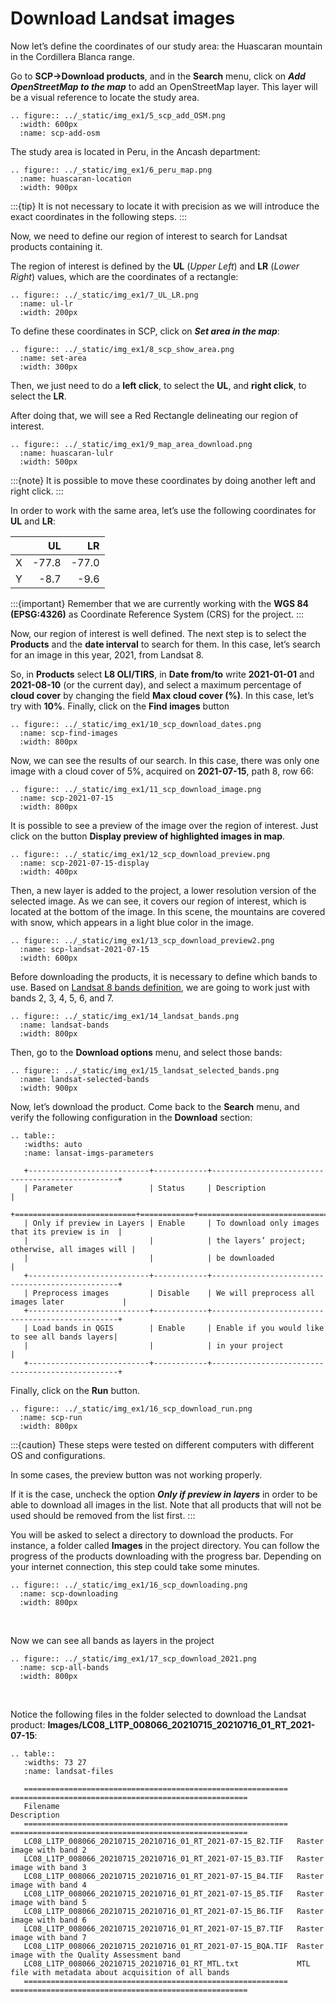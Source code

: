 # Download Landsat images

Now let’s define the coordinates of our study area: the Huascaran mountain in the Cordillera Blanca range. 

Go to **SCP->Download products**, and in the **Search** menu, click on **_Add OpenStreetMap to the map_** to add an OpenStreetMap layer. This layer will be a visual reference to locate the study area.

```{eval-rst}
.. figure:: ../_static/img_ex1/5_scp_add_OSM.png
  :width: 600px
  :name: scp-add-osm
```

The study area is located in Peru, in the Ancash department:

```{eval-rst}
.. figure:: ../_static/img_ex1/6_peru_map.png
  :name: huascaran-location
  :width: 900px 
```

:::{tip}
It is not necessary to locate it with precision as we will introduce the exact coordinates in the following steps.
:::

Now, we need to define our region of interest to search for Landsat products containing it.

The region of interest is defined by the **UL** (_Upper Left_) and **LR** (_Lower Right_) values, which are the coordinates of a rectangle:

```{eval-rst}
.. figure:: ../_static/img_ex1/7_UL_LR.png
  :name: ul-lr
  :width: 200px
```

To define these coordinates in SCP, click on **_Set area in the map_**:

```{eval-rst}
.. figure:: ../_static/img_ex1/8_scp_show_area.png
  :name: set-area
  :width: 300px
```

Then, we just need to do a **left click**, to select the **UL**, and **right click**, to select the **LR**. 

After doing that, we will see a Red Rectangle delineating our region of interest.

```{eval-rst}
.. figure:: ../_static/img_ex1/9_map_area_download.png
  :name: huascaran-lulr
  :width: 500px
```

:::{note}
It is possible to move these coordinates by doing another left and right click.
:::

In order to work with the same area, let’s use the following coordinates for **UL** and **LR**:

|     | UL              | LR              |
| :-- | --------------: | --------------: |
| X   |           -77.8 |           -77.0 |
| Y   |            -8.7 |            -9.6 |

:::{important}
Remember that we are currently working with the **WGS 84 (EPSG:4326)** as Coordinate Reference System (CRS) for the project.
:::

Now, our region of interest is well defined. The next step is to select the **Products** and the **date interval** to search for them. In this case, let’s search for an image in this year, 2021, from Landsat 8.

So, in **Products** select **L8 OLI/TIRS**, in **Date from/to** write **2021-01-01** and **2021-08-10** (or the current day), and select a maximum percentage of **cloud cover** by changing the field **Max cloud cover (%)**. In this case, let’s try with **10%**. Finally, click on the **Find images** button

```{eval-rst}
.. figure:: ../_static/img_ex1/10_scp_download_dates.png
  :name: scp-find-images
  :width: 800px
```

Now, we can see the results of our search. In this case, there was only one image with a cloud cover of 5%, acquired on **2021-07-15**, path 8, row 66:

```{eval-rst}
.. figure:: ../_static/img_ex1/11_scp_download_image.png
  :name: scp-2021-07-15
  :width: 800px
```

It is possible to see a preview of the image over the region of interest. Just click on the button **Display preview of highlighted images in map**.

```{eval-rst}
.. figure:: ../_static/img_ex1/12_scp_download_preview.png
  :name: scp-2021-07-15-display
  :width: 400px
```

Then, a new layer is added to the project, a lower resolution version of the selected image. As we can see, it covers our region of interest, which is located at the bottom of the image. In this scene, the mountains are covered with snow, which appears in a light blue color in the image.

```{eval-rst}
.. figure:: ../_static/img_ex1/13_scp_download_preview2.png
  :name: scp-landsat-2021-07-15
  :width: 600px
```

Before downloading the products, it is necessary to define which bands to use. Based on [Landsat 8 bands definition](https://www.usgs.gov/faqs/what-are-band-designations-landsat-satellites?qt-news_science_products=0#qt-news_science_products), we are going to work just with bands 2, 3, 4, 5, 6, and 7.

```{eval-rst}
.. figure:: ../_static/img_ex1/14_landsat_bands.png
  :name: landsat-bands
  :width: 800px
```

Then, go to the **Download options** menu, and select those bands:

```{eval-rst}
.. figure:: ../_static/img_ex1/15_landsat_selected_bands.png
  :name: landsat-selected-bands
  :width: 900px
```

Now, let’s download the product. Come back to the **Search** menu, and verify the following configuration in the **Download** section:

```{eval-rst}
.. table::
   :widths: auto
   :name: lansat-imgs-parameters

   +---------------------------+------------+-------------------------------------------------+
   | Parameter                 | Status     | Description                                     |
   +===========================+============+=================================================+
   | Only if preview in Layers | Enable     | To download only images that its preview is in  |
   |                           |            | the layers’ project; otherwise, all images will |
   |                           |            | be downloaded                                   |
   +---------------------------+------------+-------------------------------------------------+
   | Preprocess images         | Disable    | We will preprocess all images later             |
   +---------------------------+------------+-------------------------------------------------+
   | Load bands in QGIS        | Enable     | Enable if you would like to see all bands layers|
   |                           |            | in your project                                 |
   +---------------------------+------------+-------------------------------------------------+
```

Finally, click on the **Run** button.

```{eval-rst}
.. figure:: ../_static/img_ex1/16_scp_download_run.png
  :name: scp-run
  :width: 800px
```

:::{caution}
These steps were tested on different computers with different OS and configurations.

In some cases, the preview button was not working properly.

If it is the case, uncheck the option _**Only if preview in layers**_ in order to be able to download all images in the list.
Note that all products that will not be used should be removed from the list first.
:::

You will be asked to select a directory to download the products. For instance, a folder called **Images** in the project directory. You can follow the progress of the products downloading with the progress bar. Depending on your internet connection, this step could take some minutes.

```{eval-rst}
.. figure:: ../_static/img_ex1/16_scp_downloading.png
  :name: scp-downloading
  :width: 800px
```
&nbsp;

Now we can see all bands as layers in the project

```{eval-rst}
.. figure:: ../_static/img_ex1/17_scp_download_2021.png
  :name: scp-all-bands
  :width: 800px
```
&nbsp;

Notice the following files in the folder selected to download the Landsat product: **Images/LC08_L1TP_008066_20210715_20210716_01_RT_2021-07-15**:

```{eval-rst}
.. table::
   :widths: 73 27
   :name: landsat-files   

   ===========================================================  =====================================================
   Filename                                                     Description
   ===========================================================  =====================================================
   LC08_L1TP_008066_20210715_20210716_01_RT_2021-07-15_B2.TIF   Raster image with band 2
   LC08_L1TP_008066_20210715_20210716_01_RT_2021-07-15_B3.TIF   Raster image with band 3
   LC08_L1TP_008066_20210715_20210716_01_RT_2021-07-15_B4.TIF   Raster image with band 4
   LC08_L1TP_008066_20210715_20210716_01_RT_2021-07-15_B5.TIF   Raster image with band 5
   LC08_L1TP_008066_20210715_20210716_01_RT_2021-07-15_B6.TIF   Raster image with band 6
   LC08_L1TP_008066_20210715_20210716_01_RT_2021-07-15_B7.TIF   Raster image with band 7
   LC08_L1TP_008066_20210715_20210716_01_RT_2021-07-15_BQA.TIF  Raster image with the Quality Assessment band
   LC08_L1TP_008066_20210715_20210716_01_RT_MTL.txt             MTL file with metadata about acquisition of all bands
   ===========================================================  =====================================================
```

